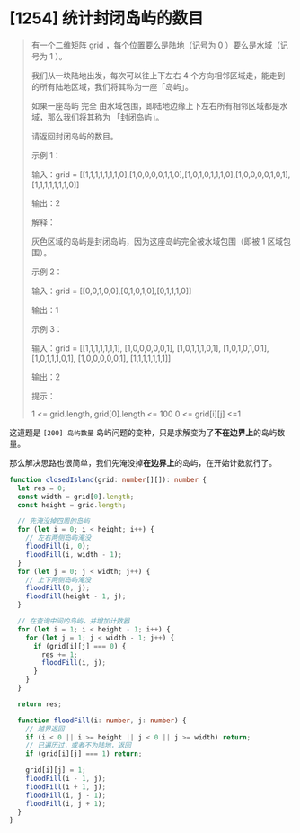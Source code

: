 # [1254] 统计封闭岛屿的数目

> 有一个二维矩阵 grid ，每个位置要么是陆地（记号为 0 ）要么是水域（记号为 1 ）。
>
> 我们从一块陆地出发，每次可以往上下左右 4 个方向相邻区域走，能走到的所有陆地区域，我们将其称为一座「岛屿」。
>
> 如果一座岛屿 完全 由水域包围，即陆地边缘上下左右所有相邻区域都是水域，那么我们将其称为 「封闭岛屿」。
>
> 请返回封闭岛屿的数目。
>
> 示例 1：
>
> 输入：grid = [[1,1,1,1,1,1,1,0],[1,0,0,0,0,1,1,0],[1,0,1,0,1,1,1,0],[1,0,0,0,0,1,0,1],[1,1,1,1,1,1,1,0]]
>
> 输出：2
>
> 解释：
>
> 灰色区域的岛屿是封闭岛屿，因为这座岛屿完全被水域包围（即被 1 区域包围）。
>
> 示例 2：
>
> 输入：grid = [[0,0,1,0,0],[0,1,0,1,0],[0,1,1,1,0]]
>
> 输出：1
>
> 示例 3：
>
> 输入：grid = [[1,1,1,1,1,1,1],
> [1,0,0,0,0,0,1],
> [1,0,1,1,1,0,1],
> [1,0,1,0,1,0,1],
> [1,0,1,1,1,0,1],
> [1,0,0,0,0,0,1],
> [1,1,1,1,1,1,1]]
>
> 输出：2
>
> 提示：
>
> 1 <= grid.length, grid[0].length <= 100
> 0 <= grid[i][j] <=1

这道题是 `[200] 岛屿数量` 岛屿问题的变种，只是求解变为了**不在边界上**的岛屿数量。

那么解决思路也很简单，我们先淹没掉**在边界上**的岛屿，在开始计数就行了。

```ts
function closedIsland(grid: number[][]): number {
  let res = 0;
  const width = grid[0].length;
  const height = grid.length;

  // 先淹没掉四周的岛屿
  for (let i = 0; i < height; i++) {
    // 左右两侧岛屿淹没
    floodFill(i, 0);
    floodFill(i, width - 1);
  }
  for (let j = 0; j < width; j++) {
    // 上下两侧岛屿淹没
    floodFill(0, j);
    floodFill(height - 1, j);
  }

  // 在查询中间的岛屿，并增加计数器
  for (let i = 1; i < height - 1; i++) {
    for (let j = 1; j < width - 1; j++) {
      if (grid[i][j] === 0) {
        res += 1;
        floodFill(i, j);
      }
    }
  }

  return res;

  function floodFill(i: number, j: number) {
    // 越界返回
    if (i < 0 || i >= height || j < 0 || j >= width) return;
    // 已遍历过，或者不为陆地，返回
    if (grid[i][j] === 1) return;

    grid[i][j] = 1;
    floodFill(i - 1, j);
    floodFill(i + 1, j);
    floodFill(i, j - 1);
    floodFill(i, j + 1);
  }
}
```
